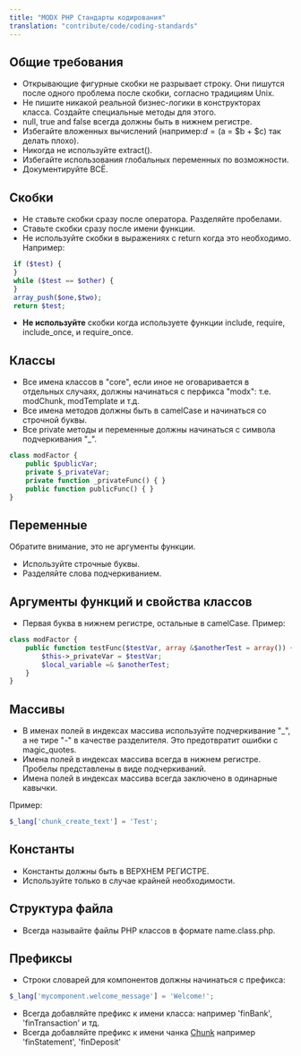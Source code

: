 ```yaml
---
title: "MODX PHP Стандарты кодирования"
translation: "contribute/code/coding-standards"
---
```


## Общие требования

-   Открывающие фигурные скобки не разрывает строку. Они пишутся после одного проблема после скобки, согласно традициям Unix.
-   Не пишите никакой реальной бизнес-логики в конструкторах класса. Создайте специальные методы для этого.
-   null, true and false всегда должны быть в нижнем регистре.
-   Избегайте вложенных вычислений (например:$d = ($a = $b + $c) так делать плохо).
-   Никогда не используйте extract().
-   Избегайте использования глобальных переменных по возможности.
-   Документируйте ВСЁ.

## Скобки

-   Не ставьте скобки сразу после оператора. Разделяйте пробелами.
-   Ставьте скобки сразу после имени функции.
-   Не используйте скобки в выражениях с return когда это необходимо. Например:

```php
 if ($test) {
 }
 while ($test == $other) {
 }
 array_push($one,$two);
 return $test;
```

-   **Не используйте** скобки когда используете функции include, require, include_once, и require_once.

## Классы

-   Все имена классов в "core", если иное не оговаривается в отдельных случаях, должны начинаться с перфикса "modx": т.е. modChunk, modTemplate и т.д.
-   Все имена методов должны быть в camelCase и начинаться со строчной буквы.
-   Все private методы и переменные должны начинаться с символа подчеркивания "\_".

```php
class modFactor {
    public $publicVar;
    private $_privateVar;
    private function _privateFunc() { }
    public function publicFunc() { }
}
```

## Переменные

Обратите внимание, это не аргументы функции.

-   Используйте строчные буквы.
-   Разделяйте слова подчеркиванием.

## Аргументы функций и свойства классов

-   Первая буква в нижнем регистре, остальные в camelCase. Пример:

```php
class modFactor {
    public function testFunc($testVar, array &$anotherTest = array()) {
        $this->_privateVar = $testVar;
        $local_variable =& $anotherTest;
    }
}
```

## Массивы

-   В именах полей в индексах массива используйте подчеркивание "\_", а не тире "-" в качестве разделителя. Это предотвратит ошибки с magic_quotes.
-   Имена полей в индексах массива всегда в нижнем регистре. Пробелы представлены в виде подчеркиваний.
-   Имена полей в индексах массива всегда заключено в одинарные кавычки.

Пример:

```php
$_lang['chunk_create_text'] = 'Test';
```

## Константы

-   Константы должны быть в ВЕРХНЕМ РЕГИСТРЕ.
-   Используйте только в случае крайней необходимости.

## Структура файла

-   Всегда называйте файлы PHP классов в формате name.class.php.

## Префиксы

-   Строки словарей для компонентов должны начинаться с префикса:

```php
$_lang['mycomponent.welcome_message'] = 'Welcome!';
```

-   Всегда добавляйте префикс к имени класса: например 'finBank', 'finTransaction' и тд.
-   Всегда добавляйте префикс к имени чанка [Chunk](building-sites/elements/chunks "Chunks") например 'finStatement', 'finDeposit'
